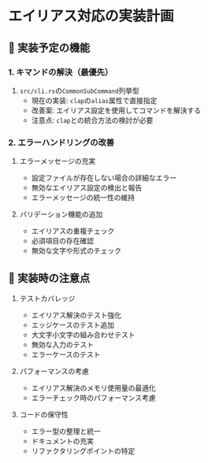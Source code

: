 # エイリアス対応の実装計画

## 🚧 実装予定の機能

### 1. キマンドの解決（最優先）
1. `src/cli.rs`の`CommonSubCommand`列挙型
   - 現在の実装: `clap`の`alias`属性で直接指定
   - 改善案: エイリアス設定を使用してコマンドを解決する
   - 注意点: `clap`との統合方法の検討が必要

### 2. エラーハンドリングの改善
1. エラーメッセージの充実
   - 設定ファイルが存在しない場合の詳細なエラー
   - 無効なエイリアス設定の検出と報告
   - エラーメッセージの統一性の維持

2. バリデーション機能の追加
   - エイリアスの重複チェック
   - 必須項目の存在確認
   - 無効な文字や形式のチェック

## 📝 実装時の注意点

1. テストカバレッジ
   - エイリアス解決のテスト強化
   - エッジケースのテスト追加
   - 大文字小文字の組み合わせテスト
   - 無効な入力のテスト
   - エラーケースのテスト

2. パフォーマンスの考慮
   - エイリアス解決のメモリ使用量の最適化
   - エラーチェック時のパフォーマンス考慮

3. コードの保守性
   - エラー型の整理と統一
   - ドキュメントの充実
   - リファクタリングポイントの特定 